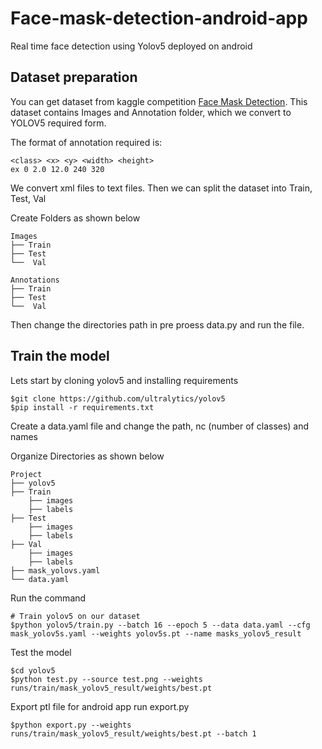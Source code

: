 # Face-mask-detection-android-app

Real time face detection using Yolov5 deployed on android


## Dataset preparation 

You can get dataset from kaggle competition [Face Mask Detection](https://www.kaggle.com/andrewmvd/face-mask-detection).
This dataset contains Images and Annotation folder, which we convert to YOLOV5 required form.

The format of annotation required is:

```
<class> <x> <y> <width> <height>
ex 0 2.0 12.0 240 320
```
We convert xml files to text files. Then we can split the dataset into Train, Test, Val

Create Folders as shown below

    
    Images
    ├── Train
    ├── Test
    └──  Val
    
    Annotations
    ├── Train
    ├── Test
    └──  Val


Then change the directories path in pre proess data.py and run the file.

## Train the model

Lets start by cloning yolov5 and installing requirements 

```
$git clone https://github.com/ultralytics/yolov5
$pip install -r requirements.txt
```

Create a data.yaml file and change the path, nc (number of classes) and names 

Organize Directories as shown below

    Project
    ├── yolov5
    ├── Train
        ├── images
        ├── labels
    ├── Test
        ├── images
        ├── labels
    ├── Val
        ├── images
        ├── labels
    ├── mask_yolovs.yaml
    └── data.yaml 
 
Run the command

 ```
# Train yolov5 on our dataset
$python yolov5/train.py --batch 16 --epoch 5 --data data.yaml --cfg mask_yolov5s.yaml --weights yolov5s.pt --name masks_yolov5_result
```
 
 Test the model
 ```
 $cd yolov5
 $python test.py --source test.png --weights runs/train/mask_yolov5_result/weights/best.pt
 ```
 
 Export ptl file for android app run export.py
 
 ```
 $python export.py --weights runs/train/mask_yolov5_result/weights/best.pt --batch 1
 ```
 
 
 
 
 
 
 
 
